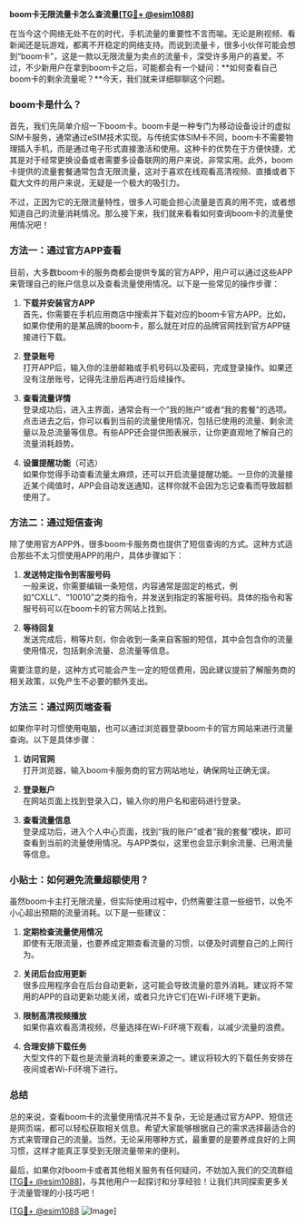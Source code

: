 **boom卡无限流量卡怎么查流量[[TG💪+ @esim1088](https://t.me/s/esim1088)]**

在当今这个网络无处不在的时代，手机流量的重要性不言而喻。无论是刷视频、看新闻还是玩游戏，都离不开稳定的网络支持。而说到流量卡，很多小伙伴可能会想到“boom卡”，这是一款以无限流量为卖点的流量卡，深受许多用户的喜爱。不过，不少新用户在拿到boom卡之后，可能都会有一个疑问：**如何查看自己boom卡的剩余流量呢？**今天，我们就来详细聊聊这个问题。

### boom卡是什么？

首先，我们先简单介绍一下boom卡。boom卡是一种专门为移动设备设计的虚拟SIM卡服务，通常通过eSIM技术实现。与传统实体SIM卡不同，boom卡不需要物理插入手机，而是通过电子形式直接激活和使用。这种卡的优势在于方便快捷，尤其是对于经常更换设备或者需要多设备联网的用户来说，非常实用。此外，boom卡提供的流量套餐通常包含无限流量，这对于喜欢在线观看高清视频、直播或者下载大文件的用户来说，无疑是一个极大的吸引力。

不过，正因为它的无限流量特性，很多人可能会担心流量是否真的用不完，或者想知道自己的流量消耗情况。那么接下来，我们就来看看如何查询boom卡的流量使用情况吧！

### 方法一：通过官方APP查看

目前，大多数boom卡的服务商都会提供专属的官方APP，用户可以通过这些APP来管理自己的账户信息以及查看流量使用情况。以下是一些常见的操作步骤：

1. **下载并安装官方APP**  
   首先，你需要在手机应用商店中搜索并下载对应的boom卡官方APP。比如，如果你使用的是某品牌的boom卡，那么就在对应的品牌官网找到官方APP链接进行下载。

2. **登录账号**  
   打开APP后，输入你的注册邮箱或手机号码以及密码，完成登录操作。如果还没有注册账号，记得先注册后再进行后续操作。

3. **查看流量详情**  
   登录成功后，进入主界面，通常会有一个“我的账户”或者“我的套餐”的选项。点击进去之后，你可以看到当前的流量使用情况，包括已使用的流量、剩余流量以及总流量等信息。有些APP还会提供图表展示，让你更直观地了解自己的流量消耗趋势。

4. **设置提醒功能**（可选）  
   如果你觉得手动查看流量太麻烦，还可以开启流量提醒功能。一旦你的流量接近某个阈值时，APP会自动发送通知，这样你就不会因为忘记查看而导致超额使用了。

### 方法二：通过短信查询

除了使用官方APP外，很多boom卡服务商也提供了短信查询的方式。这种方式适合那些不太习惯使用APP的用户，具体步骤如下：

1. **发送特定指令到客服号码**  
   一般来说，你需要编辑一条短信，内容通常是固定的格式，例如“CXLL”、“10010”之类的指令，并发送到指定的客服号码。具体的指令和客服号码可以在boom卡的官方网站上找到。

2. **等待回复**  
   发送完成后，稍等片刻，你会收到一条来自客服的短信，其中会包含你的流量使用情况，包括剩余流量、总流量等信息。

需要注意的是，这种方式可能会产生一定的短信费用，因此建议提前了解服务商的相关政策，以免产生不必要的额外支出。

### 方法三：通过网页端查看

如果你平时习惯使用电脑，也可以通过浏览器登录boom卡的官方网站来进行流量查询。以下是具体步骤：

1. **访问官网**  
   打开浏览器，输入boom卡服务商的官方网站地址，确保网址正确无误。

2. **登录账户**  
   在网站页面上找到登录入口，输入你的用户名和密码进行登录。

3. **查看流量信息**  
   登录成功后，进入个人中心页面，找到“我的账户”或者“我的套餐”模块，即可查看到当前的流量使用情况。与APP类似，这里也会显示剩余流量、已用流量等信息。

### 小贴士：如何避免流量超额使用？

虽然boom卡主打无限流量，但实际使用过程中，仍然需要注意一些细节，以免不小心超出预期的流量消耗。以下是一些建议：

1. **定期检查流量使用情况**  
   即使有无限流量，也要养成定期查看流量的习惯，以便及时调整自己的上网行为。

2. **关闭后台应用更新**  
   很多应用程序会在后台自动更新，这可能会导致流量的意外消耗。建议将不常用的APP的自动更新功能关闭，或者只允许它们在Wi-Fi环境下更新。

3. **限制高清视频播放**  
   如果你喜欢看高清视频，尽量选择在Wi-Fi环境下观看，以减少流量的浪费。

4. **合理安排下载任务**  
   大型文件的下载也是流量消耗的重要来源之一。建议将较大的下载任务安排在夜间或者Wi-Fi环境下进行。

### 总结

总的来说，查看boom卡的流量使用情况并不复杂，无论是通过官方APP、短信还是网页端，都可以轻松获取相关信息。希望大家能够根据自己的需求选择最适合的方式来管理自己的流量。当然，无论采用哪种方式，最重要的是要养成良好的上网习惯，这样才能真正享受到无限流量带来的便利。

最后，如果你对boom卡或者其他相关服务有任何疑问，不妨加入我们的交流群组[[TG💪+ @esim1088](https://t.me/s/esim1088)]，与其他用户一起探讨和分享经验！让我们共同探索更多关于流量管理的小技巧吧！

[[TG💪+ @esim1088](https://t.me/s/esim1088) ![Image](https://i.postimg.cc/4NQfJmqS/Snipaste-2025-05-13-00-14-12.png)]